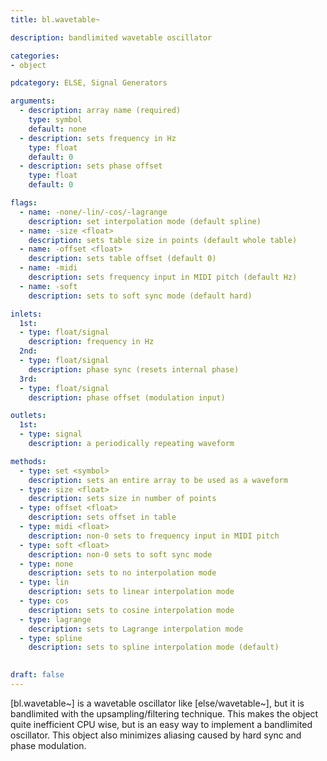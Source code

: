 ```yaml
---
title: bl.wavetable~

description: bandlimited wavetable oscillator

categories:
- object

pdcategory: ELSE, Signal Generators

arguments:
  - description: array name (required)
    type: symbol
    default: none
  - description: sets frequency in Hz
    type: float
    default: 0
  - description: sets phase offset
    type: float
    default: 0

flags:
  - name: -none/-lin/-cos/-lagrange
    description: set interpolation mode (default spline)
  - name: -size <float>
    description: sets table size in points (default whole table)
  - name: -offset <float>
    description: sets table offset (default 0)
  - name: -midi
    description: sets frequency input in MIDI pitch (default Hz)
  - name: -soft
    description: sets to soft sync mode (default hard)

inlets:
  1st:
  - type: float/signal
    description: frequency in Hz
  2nd:
  - type: float/signal
    description: phase sync (resets internal phase)
  3rd:
  - type: float/signal
    description: phase offset (modulation input)

outlets:
  1st:
  - type: signal
    description: a periodically repeating waveform

methods:
  - type: set <symbol>
    description: sets an entire array to be used as a waveform
  - type: size <float>
    description: sets size in number of points
  - type: offset <float>
    description: sets offset in table
  - type: midi <float>
    description: non-0 sets to frequency input in MIDI pitch
  - type: soft <float>
    description: non-0 sets to soft sync mode
  - type: none
    description: sets to no interpolation mode
  - type: lin
    description: sets to linear interpolation mode
  - type: cos
    description: sets to cosine interpolation mode
  - type: lagrange
    description: sets to Lagrange interpolation mode
  - type: spline
    description: sets to spline interpolation mode (default)
    

draft: false
---
```


[bl.wavetable~] is a wavetable oscillator like [else/wavetable~], but it is bandlimited with the upsampling/filtering technique. This makes the object quite inefficient CPU wise, but is an easy way to implement a bandlimited oscillator. This object also minimizes aliasing caused by hard sync and phase modulation.
